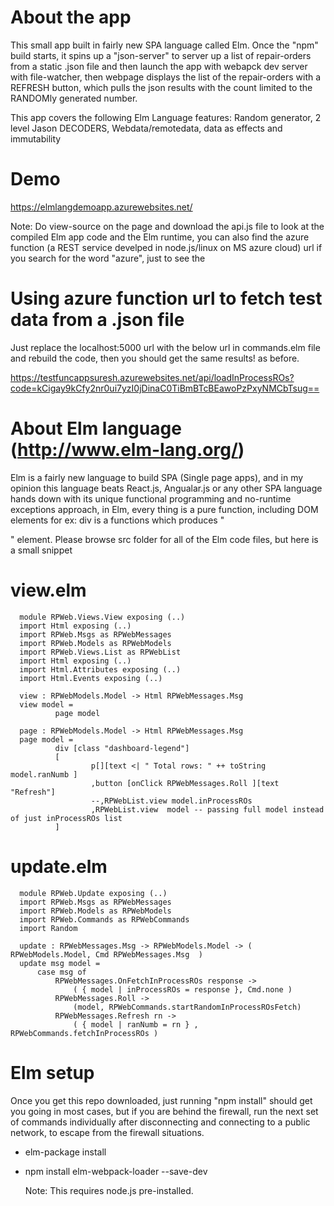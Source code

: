 # About the app

   This small app built in fairly new SPA language called Elm. Once the "npm" build starts, it spins up a "json-server" to server up a list of repair-orders from a static .json file and then launch the app with webapck dev server with file-watcher, then webpage displays the list of the repair-orders with a REFRESH button, which pulls the json results with the count limited to the RANDOMly generated number.

This app covers the following Elm Language features: Random generator, 2 level Jason DECODERS, Webdata/remotedata, data as effects and immutability


# Demo

https://elmlangdemoapp.azurewebsites.net/

Note: Do view-source on the page and download the api.js file to look at the compiled Elm app code and the Elm runtime, you can also find the azure function (a REST service develped in node.js/linux on MS azure cloud) url if you search for the word "azure", just to see the 

# Using azure function url to fetch test data from a .json file

Just replace the localhost:5000 url with the below url in commands.elm file and rebuild the code, then you should get the same results! as before.

https://testfuncappsuresh.azurewebsites.net/api/loadInProcessROs?code=kCigay9kCfy2nr0ui7yzI0jDinaC0TiBmBTcBEawoPzPxyNMCbTsug==

# About Elm language (http://www.elm-lang.org/)

   Elm is a fairly new language to build SPA (Single page apps), and in my opinion this language beats React.js, Angualar.js or any other SPA language hands down with its unique functional programming and no-runtime exceptions approach, in Elm, every thing is a pure function, including DOM elements for ex: div is a functions which produces "<div>" element. Please browse src folder for all of the Elm code files, but here is a small snippet
   
   # view.elm
      module RPWeb.Views.View exposing (..)
      import Html exposing (..)
      import RPWeb.Msgs as RPWebMessages
      import RPWeb.Models as RPWebModels
      import RPWeb.Views.List as RPWebList
      import Html exposing (..)
      import Html.Attributes exposing (..)
      import Html.Events exposing (..)

      view : RPWebModels.Model -> Html RPWebMessages.Msg
      view model =
              page model

      page : RPWebModels.Model -> Html RPWebMessages.Msg
      page model =
              div [class "dashboard-legend"]
              [
                      p[][text <| " Total rows: " ++ toString model.ranNumb ]
                      ,button [onClick RPWebMessages.Roll ][text "Refresh"]
                      --,RPWebList.view model.inProcessROs
                      ,RPWebList.view  model -- passing full model instead of just inProcessROs list
              ]

   # update.elm
      
      module RPWeb.Update exposing (..)
      import RPWeb.Msgs as RPWebMessages
      import RPWeb.Models as RPWebModels
      import RPWeb.Commands as RPWebCommands
      import Random

      update : RPWebMessages.Msg -> RPWebModels.Model -> ( RPWebModels.Model, Cmd RPWebMessages.Msg  )
      update msg model =
          case msg of
              RPWebMessages.OnFetchInProcessROs response ->
                  ( { model | inProcessROs = response }, Cmd.none )
              RPWebMessages.Roll ->
                  (model, RPWebCommands.startRandomInProcessROsFetch)
              RPWebMessages.Refresh rn ->
                  ( { model | ranNumb = rn } , RPWebCommands.fetchInProcessROs )
# Elm setup
Once you get this repo downloaded, just running "npm install" should get you going in most cases, but if you are behind the firewall,
run the next set of commands individually after disconnecting and connecting to a public network, to escape 
from the firewall situations.

- elm-package install

- npm install elm-webpack-loader --save-dev

  Note: This requires node.js pre-installed.


